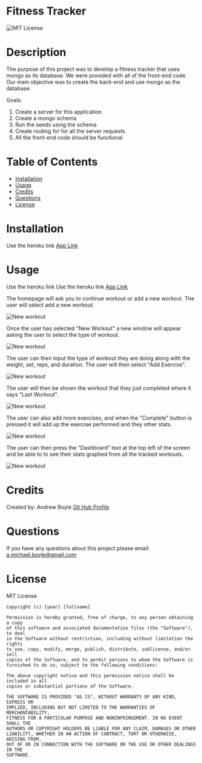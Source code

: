 
# Fitness Tracker
![MIT License](https://img.shields.io/badge/license-MIT%20License-blue.svg)

# Description
The purpose of this project was to develop a fitness tracker that uses mongo as its database. We were provided with all of the front-end code. Our main objective was to create the back-end and use mongo as the database.

Goals:
1. Create a server for this application
2. Create a mongo schema
3. Run the seeds using the schema
4. Create routing for for all the server requests
5. All the front-end code should be functional

# Table of Contents
* [Installation](#installation)
* [Usage](#usage)
* [Credits](#credits)
* [Questions](#questions)
* [License](#license)

# Installation
Use the heroku link [App Link](https://fitnesstracker10.herokuapp.com/)

# Usage
Use the heroku link Use the heroku link [App Link](https://fitnesstracker10.herokuapp.com/)

The homepage will ask you to continue workout or add a new workout. The user will select add a new workout.

![New workout](/public/assets/introSS.JPG)

Once the user has selected "New Workout" a new window will appear asking the user to select the type of workout.

![New workout](/public/assets/newWorkoutSS.JPG)

The user can then input the type of workout they are doing along with the weight, set, reps, and duration. The user will then select "Add Exercise".

![New workout](/public/assets/benchSS.JPG)

The user will then be shown the workout that they just completed where it says "Last Workout".

![New workout](/public/assets/newHomeSS.JPG)

The user can also add more exercises, and when the "Complete" button is pressed it will add up the exercise performed and they other stats.

![New workout](/public/assets/savedStatsSS.JPG)

The user can then press the "Dashboard" text at the top left of the screen and be able to to see their stats graphed from all the tracked workouts.

![New workout](/public/assets/graphSS.JPG)





# Credits
Created by: 
Andrew Boyle
[Git Hub Profile](https://github.com/Andyb2)

# Questions
If you have any questions about this project please email:
a.michael.boyle@gmail.com

# License

MIT License

    Copyright (c) [year] [fullname]

    Permission is hereby granted, free of charge, to any person obtaining a copy
    of this software and associated documentation files (the "Software"), to deal
    in the Software without restriction, including without limitation the rights
    to use, copy, modify, merge, publish, distribute, sublicense, and/or sell
    copies of the Software, and to permit persons to whom the Software is
    furnished to do so, subject to the following conditions:

    The above copyright notice and this permission notice shall be included in all
    copies or substantial portions of the Software.

    THE SOFTWARE IS PROVIDED "AS IS", WITHOUT WARRANTY OF ANY KIND, EXPRESS OR
    IMPLIED, INCLUDING BUT NOT LIMITED TO THE WARRANTIES OF MERCHANTABILITY,
    FITNESS FOR A PARTICULAR PURPOSE AND NONINFRINGEMENT. IN NO EVENT SHALL THE
    AUTHORS OR COPYRIGHT HOLDERS BE LIABLE FOR ANY CLAIM, DAMAGES OR OTHER
    LIABILITY, WHETHER IN AN ACTION OF CONTRACT, TORT OR OTHERWISE, ARISING FROM,
    OUT OF OR IN CONNECTION WITH THE SOFTWARE OR THE USE OR OTHER DEALINGS IN THE
    SOFTWARE.
  
